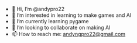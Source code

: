 - 👋 Hi, I’m @andypro22
- 👀 I’m interested in learning to make games and AI
- 🌱 I’m currently learning pygame
- 💞️ I’m looking to collaborate on making AI
- 📫 How to reach me: andyngpro22@gmail.com

<!---
andypro22/andypro22 is a ✨ special ✨ repository because its `README.md` (this file) appears on your GitHub profile.
You can click the Preview link to take a look at your changes.
--->
